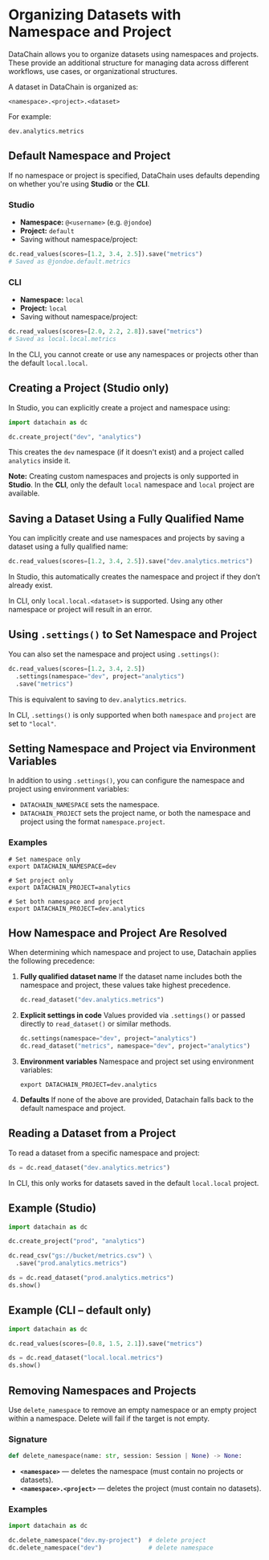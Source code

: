 # Organizing Datasets with Namespace and Project

DataChain allows you to organize datasets using namespaces and projects. These provide an additional structure for managing data across different workflows, use cases, or organizational structures.

A dataset in DataChain is organized as:

```
<namespace>.<project>.<dataset>
```

For example:

```
dev.analytics.metrics
```

## Default Namespace and Project

If no namespace or project is specified, DataChain uses defaults depending on whether you're using **Studio** or the **CLI**.

### Studio

- **Namespace:** `@<username>` (e.g. `@jondoe`)
- **Project:** `default`
- Saving without namespace/project:

```python
dc.read_values(scores=[1.2, 3.4, 2.5]).save("metrics")
# Saved as @jondoe.default.metrics
```

### CLI

- **Namespace:** `local`
- **Project:** `local`
- Saving without namespace/project:

```python
dc.read_values(scores=[2.0, 2.2, 2.8]).save("metrics")
# Saved as local.local.metrics
```

In the CLI, you cannot create or use any namespaces or projects other than the default `local.local`.

## Creating a Project (Studio only)

In Studio, you can explicitly create a project and namespace using:

```python
import datachain as dc

dc.create_project("dev", "analytics")
```

This creates the `dev` namespace (if it doesn't exist) and a project called `analytics` inside it.

**Note:** Creating custom namespaces and projects is only supported in **Studio**. In the **CLI**, only the default `local` namespace and `local` project are available.

## Saving a Dataset Using a Fully Qualified Name

You can implicitly create and use namespaces and projects by saving a dataset using a fully qualified name:

```python
dc.read_values(scores=[1.2, 3.4, 2.5]).save("dev.analytics.metrics")
```

In Studio, this automatically creates the namespace and project if they don’t already exist.

In CLI, only `local.local.<dataset>` is supported. Using any other namespace or project will result in an error.

## Using `.settings()` to Set Namespace and Project

You can also set the namespace and project using `.settings()`:

```python
dc.read_values(scores=[1.2, 3.4, 2.5])
  .settings(namespace="dev", project="analytics")
  .save("metrics")
```

This is equivalent to saving to `dev.analytics.metrics`.

In CLI, `.settings()` is only supported when both `namespace` and `project` are set to `"local"`.

## Setting Namespace and Project via Environment Variables

In addition to using `.settings()`, you can configure the namespace and project using environment variables:

- `DATACHAIN_NAMESPACE` sets the namespace.
- `DATACHAIN_PROJECT` sets the project name, or both the namespace and project using the format `namespace.project`.

### Examples

```
# Set namespace only
export DATACHAIN_NAMESPACE=dev

# Set project only
export DATACHAIN_PROJECT=analytics

# Set both namespace and project
export DATACHAIN_PROJECT=dev.analytics
```

##  How Namespace and Project Are Resolved

When determining which namespace and project to use, Datachain applies the following precedence:

1. **Fully qualified dataset name**
   If the dataset name includes both the namespace and project, these values take highest precedence.
   ```python
   dc.read_dataset("dev.analytics.metrics")

2. **Explicit settings in code**
   Values provided via `.settings()` or passed directly to `read_dataset()` or similar methods.
   ```python
   dc.settings(namespace="dev", project="analytics")
   dc.read_dataset("metrics", namespace="dev", project="analytics")
   ```
3. **Environment variables**
   Namespace and project set using environment variables:
   ```console
   export DATACHAIN_PROJECT=dev.analytics
   ```
4. **Defaults**
If none of the above are provided, Datachain falls back to the default namespace and project.

## Reading a Dataset from a Project

To read a dataset from a specific namespace and project:

```python
ds = dc.read_dataset("dev.analytics.metrics")
```

In CLI, this only works for datasets saved in the default `local.local` project.


## Example (Studio)

```python
import datachain as dc

dc.create_project("prod", "analytics")

dc.read_csv("gs://bucket/metrics.csv") \
  .save("prod.analytics.metrics")

ds = dc.read_dataset("prod.analytics.metrics")
ds.show()
```

## Example (CLI – default only)

```python
import datachain as dc

dc.read_values(scores=[0.8, 1.5, 2.1]).save("metrics")

ds = dc.read_dataset("local.local.metrics")
ds.show()
```

## Removing Namespaces and Projects

Use `delete_namespace` to remove an empty namespace or an empty project within a namespace. Delete will fail if the target is not empty.

### Signature

```python
def delete_namespace(name: str, session: Session | None) -> None:
```

- **`<namespace>`** — deletes the namespace (must contain no projects or datasets).
- **`<namespace>.<project>`** — deletes the project (must contain no datasets).

### Examples

```python
import datachain as dc

dc.delete_namespace("dev.my-project")  # delete project
dc.delete_namespace("dev")             # delete namespace
```
